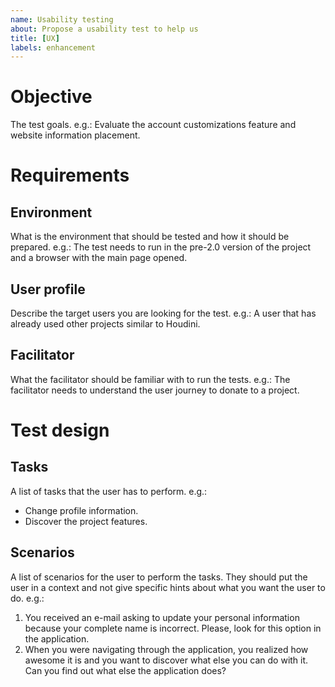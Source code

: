 ```yaml
---
name: Usability testing
about: Propose a usability test to help us
title: [UX]
labels: enhancement
---
```

# Objective
The test goals. e.g.: Evaluate the account customizations feature and website information placement.

# Requirements

## Environment
What is the environment that should be tested and how it should be prepared. e.g.: The test needs to run in the pre-2.0 version of the project and a browser with the main page opened.

## User profile
Describe the target users you are looking for the test. e.g.: A user that has already used other projects similar to Houdini.

## Facilitator
What the facilitator should be familiar with to run the tests. e.g.: The facilitator needs to understand the user journey to donate to a project.

# Test design
## Tasks
A list of tasks that the user has to perform. e.g.:

* Change profile information.
* Discover the project features.

## Scenarios
A list of scenarios for the user to perform the tasks. They should put the user in a context and not give specific hints about what you want the user to do. e.g.:

1. You received an e-mail asking to update your personal information because your complete name is incorrect. Please, look for this option in the application.
2. When you were navigating through the application, you realized how awesome it is and you want to discover what else you can do with it. Can you find out what else the application does?

<!-- 

## Results

Uncomment this session once you have your results.

### Summary

|   -    | User 1 | User 2 | User 3 | User 4 | User 5 |
|:------:|:------:|:--------:|:------------------:|:------:|:------:|
| Task 1 | :x:                   | :question: | :heavy_check_mark: | :x: | :heavy_check_mark: |
| Task 2 | :heavy_check_mark:    | :heavy_check_mark: | :heavy_check_mark: | :heavy_check_mark: | :heavy_check_mark: |
| Task 3 | :heavy_check_mark:    | :heavy_check_mark: | :x: | :heavy_check_mark: | :heavy_check_mark: |
| Task 4 | :heavy_check_mark:    | :question: | :heavy_check_mark: | :heavy_check_mark: | :heavy_check_mark: |

### Task 1

#### What went well?
Users intuitively clicked on the "?" icon to find the help documentation.

#### What were the challenges?
Some users didn't understand how to create a new blog post inside a folder, they first created the post and then edited the folder to include the post inside of it. They said they were looking for a select input to choose where the blog post should be placed instead of a folder icon.

### Task 2

#### What went well?
Users intuitively clicked on the "?" icon to find the help documentation.

#### What were the challenges?
Some users didn't understand how to create a new blog post inside a folder, they first created the post and then edited the folder to include the post inside of it. They said they were looking for a select input to choose where the blog post should be placed instead of a folder icon.

-->
